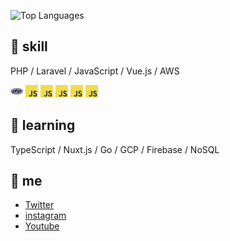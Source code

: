![Top Languages](https://github-readme-stats.vercel.app/api/top-langs/?username=yoritin&theme=tokyonight)

## 🔨 skill
PHP / Laravel / JavaScript / Vue.js / AWS



<code><img height="20" src="https://raw.githubusercontent.com/github/explore/80688e429a7d4ef2fca1e82350fe8e3517d3494d/topics/php/php.png"></code>
<code><img height="20" src="https://raw.githubusercontent.com/github/explore/80688e429a7d4ef2fca1e82350fe8e3517d3494d/topics/javascript/javascript.png"></code>
<code><img height="20" src="https://raw.githubusercontent.com/github/explore/80688e429a7d4ef2fca1e82350fe8e3517d3494d/topics/javascript/javascript.png"></code>
<code><img height="20" src="https://raw.githubusercontent.com/github/explore/80688e429a7d4ef2fca1e82350fe8e3517d3494d/topics/javascript/javascript.png"></code>
<code><img height="20" src="https://raw.githubusercontent.com/github/explore/80688e429a7d4ef2fca1e82350fe8e3517d3494d/topics/javascript/javascript.png"></code>
<code><img height="20" src="https://raw.githubusercontent.com/github/explore/80688e429a7d4ef2fca1e82350fe8e3517d3494d/topics/javascript/javascript.png"></code>

## 📝 learning
TypeScript / Nuxt.js / Go / GCP / Firebase / NoSQL

## 🌵 me
- [Twitter](https://twitter.com/yoriblog)
- [instagram](https://www.instagram.com/tillandsia_yori/?hl=ja)
- [Youtube](https://www.youtube.com/channel/UCHZAZBI4LttDtULLNzaspsg)
